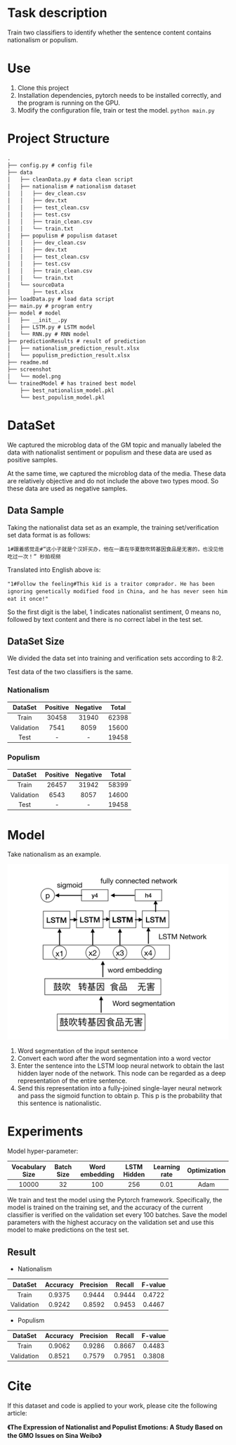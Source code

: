 # Task description
Train two classifiers to identify whether the sentence content contains nationalism or populism.

# Use
1. Clone this project 
2. Installation dependencies, pytorch needs to be installed correctly, and the program is running on the GPU.
3. Modify the configuration file, train or test the model. `python main.py`


# Project Structure
```
.
├── config.py # config file
├── data
│   ├── cleanData.py # data clean script
│   ├── nationalism # nationalism dataset 
│   │   ├── dev_clean.csv
│   │   ├── dev.txt
│   │   ├── test_clean.csv
│   │   ├── test.csv
│   │   ├── train_clean.csv
│   │   └── train.txt
│   ├── populism # populism dataset 
│   │   ├── dev_clean.csv
│   │   ├── dev.txt
│   │   ├── test_clean.csv
│   │   ├── test.csv
│   │   ├── train_clean.csv
│   │   └── train.txt
│   └── sourceData
│       ├── test.xlsx
├── loadData.py # load data script
├── main.py # program entry
├── model # model 
│   ├── __init__.py
│   ├── LSTM.py # LSTM model
│   └── RNN.py # RNN model
├── predictionResults # result of prediction
│   ├── nationalism_prediction_result.xlsx 
│   └── populism_prediction_result.xlsx
├── readme.md 
├── screenshot
│   └── model.png
└── trainedModel # has trained best model
    ├── best_nationalism_model.pkl
    └── best_populism_model.pkl
```

# DataSet

We captured the microblog data of the GM topic and manually labeled the data with nationalist sentiment or populism and these data are used as positive samples.

At the same time, we captured the microblog data of the media. 
These data are relatively objective and do not include the above two types mood. So these data are used as negative samples.
## Data Sample

Taking the nationalist data set as an example, the training set/verification set data format is as follows:

`1#跟着感觉走#“这小子就是个汉奸买办，他在一直在华夏鼓吹转基因食品是无害的，也没见他吃过一次！” 秒拍视频 `

Translated into English above is:

`"1#Follow the feeling#This kid is a traitor comprador. He has been ignoring genetically modified food in China, and he has never seen him eat it once!"
`

So the first digit is the label, 1 indicates nationalist sentiment, 0 means no, followed by text content and there is no correct label in the test set.

## DataSet Size
We divided the data set into training and verification sets according to 8:2.

Test data of the two classifiers is the same.

### Nationalism

| DataSet | Positive | Negative | Total|
| :------:| :------:  | :------:  |:---:|
|Train|30458|31940|62398|
| Validation |7541|8059|15600|
|Test| -| -|19458|

### Populism

| DataSet | Positive | Negative | Total|
| :------:| :------:  | :------:  |:---:|
|Train|26457|31942|58399|
| Validation |6543|8057|14600|
|Test| -| -|19458|


# Model
Take nationalism as an example.

![](./screenshot/model.png)

1. Word segmentation of the input sentence
2. Convert each word after the word segmentation into a word vector
3. Enter the sentence into the LSTM loop neural network to obtain the last hidden layer node of the network. This node can be regarded as a deep representation of the entire sentence.
4. Send this representation into a fully-joined single-layer neural network and pass the sigmoid function to obtain p. This p is the probability that this sentence is nationalistic.


# Experiments

Model hyper-parameter:

| Vocabulary Size | Batch Size |Word embedding|LSTM Hidden|Learning rate|Optimization|
| :---: | :---: |:---:|:---:| :---:|:---:| 
|10000| 32|100|256|0.01|Adam|

We train and test the model using the Pytorch framework. 
Specifically, the model is trained on the training set, and the accuracy of the current classifier is verified on the validation set every 100 batches. 
Save the model parameters with the highest accuracy on the validation set and use this model to make predictions on the test set.

## Result

- Nationalism

| DataSet | Accuracy | Precision| Recall| F-value|
| :---: | :---: |:---:|:---:| :---:|
| Train | 0.9375 |0.9444|0.9444|0.4722|
| Validation | 0.9242 |0.8592|0.9453|0.4467|


- Populism

| DataSet | Accuracy | Precision| Recall| F-value|
| :---: | :---: |:---:|:---:| :---:|
| Train | 0.9062 |0.9286|0.8667|0.4483|
| Validation | 0.8521 |0.7579|0.7951|0.3808|



# Cite

If this dataset and code is applied to your work, please cite the following article:

**《The Expression of Nationalist and Populist Emotions: A Study Based on the GMO Issues on Sina Weibo》**

